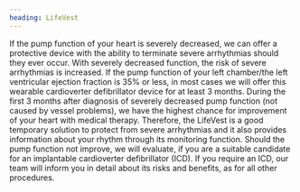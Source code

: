 ```yaml
---
heading: LifeVest
---
```


If the pump function of your heart is severely decreased, we can offer a protective device with the ability to terminate severe arrhythmias should they ever occur.
With severely decreased function, the risk of severe arrhythmias is increased.
If the pump function of your left chamber/the left ventricular ejection fraction is 35% or less, in most cases we will 
offer this wearable cardioverter defibrillator device for at least 3 months.
During the first 3 months after diagnosis of severely decreased pump function (not caused by vessel problems), we have 
the highest chance for improvement of your heart with medical therapy.  Therefore, the LifeVest is a good temporary solution to protect from severe arrhythmias and it also provides information about your rhythm through its monitoring function. 
Should the pump function not improve, we will evaluate, if you are a suitable candidate for an implantable cardioverter defibrillator (ICD).
If you require an ICD, our team will inform you in detail about its risks and benefits, as for all other procedures.  